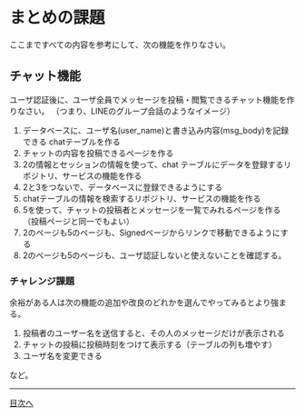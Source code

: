 # まとめの課題

ここまですべての内容を参考にして、次の機能を作りなさい。


## チャット機能

ユーザ認証後に、ユーザ全員でメッセージを投稿・閲覧できるチャット機能を作りなさい。
（つまり、LINEのグループ会話のようなイメージ）

1. データベースに、ユーザ名(user_name)と書き込み内容(msg_body)を記録できる chatテーブルを作る
2. チャットの内容を投稿できるページを作る
3. 2の情報とセッションの情報を使って、chat テーブルにデータを登録するリポジトリ、サービスの機能を作る
4. 2と3をつないで、データベースに登録できるようにする
5. chatテーブルの情報を検索するリポジトリ、サービスの機能を作る
6. 5を使って、チャットの投稿者とメッセージを一覧でみれるページを作る<br>（投稿ページと同一でもよい）
7. 2のページも5のページも、Signedページからリンクで移動できるようにする
8. 2のページも5のページも、ユーザ認証しないと使えないことを確認する。

### チャレンジ課題

余裕がある人は次の機能の追加や改良のどれかを選んでやってみるとより強まる。

1. 投稿者のユーザー名を送信すると、その人のメッセージだけが表示される
2. チャットの投稿に投稿時刻をつけて表示する（テーブルの列も増やす）
3. ユーザ名を変更できる

など。



----

[目次へ](../../README.md) 
